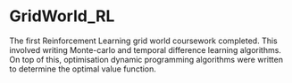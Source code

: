 # GridWorld_RL
The first Reinforcement Learning grid world coursework completed. This involved writing Monte-carlo and temporal difference learning algorithms. On top of this, optimisation dynamic programming algorithms were written to determine the optimal value function.
